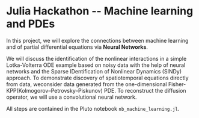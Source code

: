Julia Hackathon -- Machine learning and PDEs
============================================

In this project, we will explore the connections between machine learning and of partial differential equations via 
**Neural Networks**.

We will discuss the identification of the nonlinear interactions in a simple Lotka-Volterra ODE example based on noisy data with the help of neural networks and the Sparse IDentification of Nonlinear Dynamics (SINDy) approach.
To demonstrate  discovery  of spatiotemporal equations  directly from  data,  weconsider data generated from the one-dimensional Fisher-KPP(Kolmogorov–Petrovsky–Piskunov) PDE.
To reconstruct the diffusion operator, we will use a convolutional neural network.

All steps are contained in the Pluto notebook
`nb_machine_learning.jl`.

